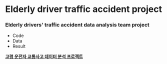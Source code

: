 # Elderly driver traffic accident project
### Elderly drivers' traffic accident data analysis team project
- Code
- Data
- Result

[**고령 운전자 교통사고 데이터 분석 프로젝트**](https://hkl22.tistory.com/89)